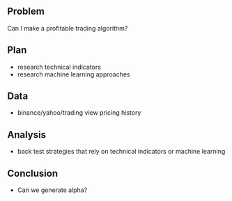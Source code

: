 ## Problem 

Can I make a profitable trading algorithm? 

## Plan 

- research technical indicators
- research machine learning approaches

## Data 

- binance/yahoo/trading view pricing history 

## Analysis 

- back test strategies that rely on technical indicators or machine learning

## Conclusion 

- Can we generate alpha? 
